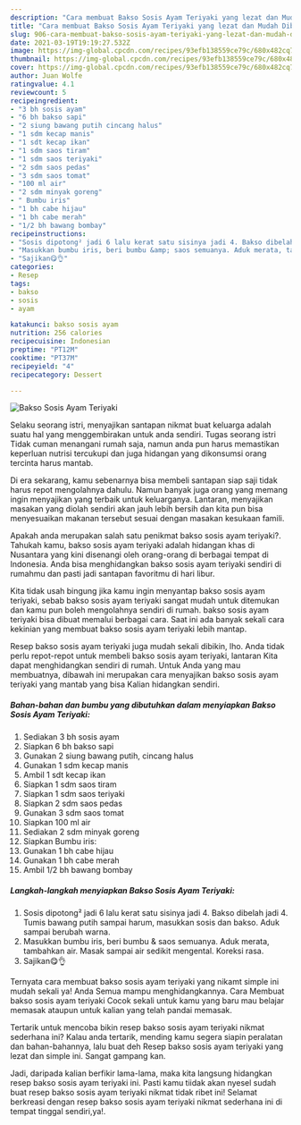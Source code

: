 ```yaml
---
description: "Cara membuat Bakso Sosis Ayam Teriyaki yang lezat dan Mudah Dibuat"
title: "Cara membuat Bakso Sosis Ayam Teriyaki yang lezat dan Mudah Dibuat"
slug: 906-cara-membuat-bakso-sosis-ayam-teriyaki-yang-lezat-dan-mudah-dibuat
date: 2021-03-19T19:19:27.532Z
image: https://img-global.cpcdn.com/recipes/93efb138559ce79c/680x482cq70/bakso-sosis-ayam-teriyaki-foto-resep-utama.jpg
thumbnail: https://img-global.cpcdn.com/recipes/93efb138559ce79c/680x482cq70/bakso-sosis-ayam-teriyaki-foto-resep-utama.jpg
cover: https://img-global.cpcdn.com/recipes/93efb138559ce79c/680x482cq70/bakso-sosis-ayam-teriyaki-foto-resep-utama.jpg
author: Juan Wolfe
ratingvalue: 4.1
reviewcount: 5
recipeingredient:
- "3 bh sosis ayam"
- "6 bh bakso sapi"
- "2 siung bawang putih cincang halus"
- "1 sdm kecap manis"
- "1 sdt kecap ikan"
- "1 sdm saos tiram"
- "1 sdm saos teriyaki"
- "2 sdm saos pedas"
- "3 sdm saos tomat"
- "100 ml air"
- "2 sdm minyak goreng"
- " Bumbu iris"
- "1 bh cabe hijau"
- "1 bh cabe merah"
- "1/2 bh bawang bombay"
recipeinstructions:
- "Sosis dipotong² jadi 6 lalu kerat satu sisinya jadi 4. Bakso dibelah jadi 4. Tumis bawang putih sampai harum, masukkan sosis dan bakso. Aduk sampai berubah warna."
- "Masukkan bumbu iris, beri bumbu &amp; saos semuanya. Aduk merata, tambahkan air. Masak sampai air sedikit mengental. Koreksi rasa."
- "Sajikan😋👌"
categories:
- Resep
tags:
- bakso
- sosis
- ayam

katakunci: bakso sosis ayam 
nutrition: 256 calories
recipecuisine: Indonesian
preptime: "PT12M"
cooktime: "PT37M"
recipeyield: "4"
recipecategory: Dessert

---
```



![Bakso Sosis Ayam Teriyaki](https://img-global.cpcdn.com/recipes/93efb138559ce79c/680x482cq70/bakso-sosis-ayam-teriyaki-foto-resep-utama.jpg)

Selaku seorang istri, menyajikan santapan nikmat buat keluarga adalah suatu hal yang menggembirakan untuk anda sendiri. Tugas seorang istri Tidak cuman menangani rumah saja, namun anda pun harus memastikan keperluan nutrisi tercukupi dan juga hidangan yang dikonsumsi orang tercinta harus mantab.

Di era  sekarang, kamu sebenarnya bisa membeli santapan siap saji tidak harus repot mengolahnya dahulu. Namun banyak juga orang yang memang ingin menyajikan yang terbaik untuk keluarganya. Lantaran, menyajikan masakan yang diolah sendiri akan jauh lebih bersih dan kita pun bisa menyesuaikan makanan tersebut sesuai dengan masakan kesukaan famili. 



Apakah anda merupakan salah satu penikmat bakso sosis ayam teriyaki?. Tahukah kamu, bakso sosis ayam teriyaki adalah hidangan khas di Nusantara yang kini disenangi oleh orang-orang di berbagai tempat di Indonesia. Anda bisa menghidangkan bakso sosis ayam teriyaki sendiri di rumahmu dan pasti jadi santapan favoritmu di hari libur.

Kita tidak usah bingung jika kamu ingin menyantap bakso sosis ayam teriyaki, sebab bakso sosis ayam teriyaki sangat mudah untuk ditemukan dan kamu pun boleh mengolahnya sendiri di rumah. bakso sosis ayam teriyaki bisa dibuat memalui berbagai cara. Saat ini ada banyak sekali cara kekinian yang membuat bakso sosis ayam teriyaki lebih mantap.

Resep bakso sosis ayam teriyaki juga mudah sekali dibikin, lho. Anda tidak perlu repot-repot untuk membeli bakso sosis ayam teriyaki, lantaran Kita dapat menghidangkan sendiri di rumah. Untuk Anda yang mau membuatnya, dibawah ini merupakan cara menyajikan bakso sosis ayam teriyaki yang mantab yang bisa Kalian hidangkan sendiri.

<!--inarticleads1-->

##### Bahan-bahan dan bumbu yang dibutuhkan dalam menyiapkan Bakso Sosis Ayam Teriyaki:

1. Sediakan 3 bh sosis ayam
1. Siapkan 6 bh bakso sapi
1. Gunakan 2 siung bawang putih, cincang halus
1. Gunakan 1 sdm kecap manis
1. Ambil 1 sdt kecap ikan
1. Siapkan 1 sdm saos tiram
1. Siapkan 1 sdm saos teriyaki
1. Siapkan 2 sdm saos pedas
1. Gunakan 3 sdm saos tomat
1. Siapkan 100 ml air
1. Sediakan 2 sdm minyak goreng
1. Siapkan  Bumbu iris:
1. Gunakan 1 bh cabe hijau
1. Gunakan 1 bh cabe merah
1. Ambil 1/2 bh bawang bombay




<!--inarticleads2-->

##### Langkah-langkah menyiapkan Bakso Sosis Ayam Teriyaki:

1. Sosis dipotong² jadi 6 lalu kerat satu sisinya jadi 4. Bakso dibelah jadi 4. Tumis bawang putih sampai harum, masukkan sosis dan bakso. Aduk sampai berubah warna.
1. Masukkan bumbu iris, beri bumbu &amp; saos semuanya. Aduk merata, tambahkan air. Masak sampai air sedikit mengental. Koreksi rasa.
1. Sajikan😋👌




Ternyata cara membuat bakso sosis ayam teriyaki yang nikamt simple ini mudah sekali ya! Anda Semua mampu menghidangkannya. Cara Membuat bakso sosis ayam teriyaki Cocok sekali untuk kamu yang baru mau belajar memasak ataupun untuk kalian yang telah pandai memasak.

Tertarik untuk mencoba bikin resep bakso sosis ayam teriyaki nikmat sederhana ini? Kalau anda tertarik, mending kamu segera siapin peralatan dan bahan-bahannya, lalu buat deh Resep bakso sosis ayam teriyaki yang lezat dan simple ini. Sangat gampang kan. 

Jadi, daripada kalian berfikir lama-lama, maka kita langsung hidangkan resep bakso sosis ayam teriyaki ini. Pasti kamu tiidak akan nyesel sudah buat resep bakso sosis ayam teriyaki nikmat tidak ribet ini! Selamat berkreasi dengan resep bakso sosis ayam teriyaki nikmat sederhana ini di tempat tinggal sendiri,ya!.


